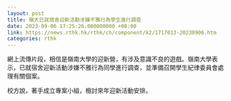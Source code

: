 ```yaml
---
layout: post
title: 嶺大已就宿舍迎新活動涉嫌不雅行為學生進行調查
date: 2023-09-06 17:25:26.000000000 +08:00
link: https://news.rthk.hk/rthk/ch/component/k2/1717013-20230906.htm
categories: rthk
---
```


網上流傳片段，相信是嶺南大學的迎新營，有涉及意識不良的遊戲。嶺南大學表示，已就宿舍迎新活動涉嫌不雅行為同學進行調查，並準備召開學生紀律委員會處理有關個案。

校方說，著手成立專案小組，檢討來年迎新活動安排。
